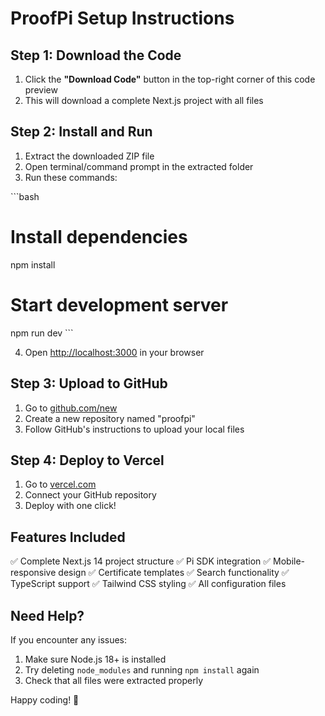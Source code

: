 # ProofPi Setup Instructions

## Step 1: Download the Code

1. Click the **"Download Code"** button in the top-right corner of this code preview
2. This will download a complete Next.js project with all files

## Step 2: Install and Run

1. Extract the downloaded ZIP file
2. Open terminal/command prompt in the extracted folder
3. Run these commands:

\`\`\`bash
# Install dependencies
npm install

# Start development server
npm run dev
\`\`\`

4. Open [http://localhost:3000](http://localhost:3000) in your browser

## Step 3: Upload to GitHub

1. Go to [github.com/new](https://github.com/new)
2. Create a new repository named "proofpi"
3. Follow GitHub's instructions to upload your local files

## Step 4: Deploy to Vercel

1. Go to [vercel.com](https://vercel.com)
2. Connect your GitHub repository
3. Deploy with one click!

## Features Included

✅ Complete Next.js 14 project structure
✅ Pi SDK integration
✅ Mobile-responsive design
✅ Certificate templates
✅ Search functionality
✅ TypeScript support
✅ Tailwind CSS styling
✅ All configuration files

## Need Help?

If you encounter any issues:
1. Make sure Node.js 18+ is installed
2. Try deleting `node_modules` and running `npm install` again
3. Check that all files were extracted properly

Happy coding! 🚀
